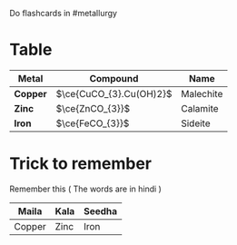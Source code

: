 Do flashcards in #metallurgy
# Table
| Metal      | Compound                | Name      |
| ---------- | ----------------------- | --------- |
| **Copper** | $\ce{CuCO_{3}.Cu(OH)2}$ | Malechite |
| **Zinc**   | $\ce{ZnCO_{3}}$         | Calamite  |
| **Iron**   | $\ce{FeCO_{3}}$         | Sideite   |

# Trick to remember
Remember this ( The words are in hindi )

| Maila  | Kala | Seedha |
| ------ | ---- | ------ |
| Copper | Zinc | Iron   |
